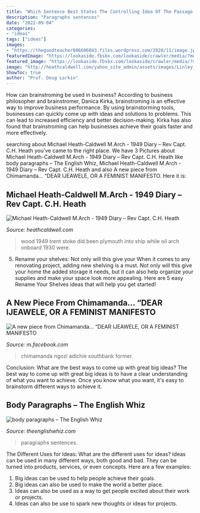 ```yaml
---
title: "Which Sentence Best States The Controlling Idea Of The Passage ~ Paragraphs Sentences"
description: "Paragraphs sentences"
date: "2022-09-04"
categories:
- "ideas"
tags: ["ideas"]
images:
- "https://thegoodteacher606606043.files.wordpress.com/2020/11/image.jpg?w=580"
featuredImage: "https://lookaside.fbsbx.com/lookaside/crawler/media/?media_id=10157822076950944"
featured_image: "https://lookaside.fbsbx.com/lookaside/crawler/media/?media_id=10157822076950944"
image: "http://heathcaldwell.com/yahoo_site_admin/assets/images/Linley_Wood_Stoke_on_Trent.12622144_std.jpg"
ShowToc: true
author: "Prof. Doug Larkin"
---
```



How can brainstroming be used in business?
According to business philosopher and brainstromer, Danica Kirka, brainstroming is an effective way to improve business performance. By using brainstorming tools, businesses can quickly come up with ideas and solutions to problems. This can lead to increased efficiency and better decision-making. Kirka has also found that brainstroming can help businesses achieve their goals faster and more effectively.

	

		
searching about Michael Heath-Caldwell M.Arch - 1949 Diary – Rev Capt. C.H. Heath you've came to the right place. We have 3 Pictures about Michael Heath-Caldwell M.Arch - 1949 Diary – Rev Capt. C.H. Heath like body paragraphs – The English Whiz, Michael Heath-Caldwell M.Arch - 1949 Diary – Rev Capt. C.H. Heath and also A new piece from Chimamanda... “DEAR IJEAWELE, OR A FEMINIST MANIFESTO. Here it is:
		
    
## Michael Heath-Caldwell M.Arch - 1949 Diary – Rev Capt. C.H. Heath

<img loading=lazy src="http://heathcaldwell.com/yahoo_site_admin/assets/images/Linley_Wood_Stoke_on_Trent.12622144_std.jpg" onerror="this.onerror=null;this.src='https://tse2.mm.bing.net/th?id=OIP.AQNpBi67gPmcan2o7ZmHRwHaE-&amp;pid=15.1';" alt="Michael Heath-Caldwell M.Arch - 1949 Diary – Rev Capt. C.H. Heath">

_Source: heathcaldwell.com_

>wood 1949 trent stoke did been plymouth into ship while oil arch onboard 1930 were. 

	

5. Rename your shelves: Not only will this give your
When it comes to any renovating project, adding new shelving is a must. Not only will this give your home the added storage it needs, but it can also help organize your supplies and make your space look more appealing. Here are 5 easy Rename Your Shelves ideas that will help you get started!

    
## A New Piece From Chimamanda... “DEAR IJEAWELE, OR A FEMINIST MANIFESTO

<img loading=lazy src="https://lookaside.fbsbx.com/lookaside/crawler/media/?media_id=10157822076950944" onerror="this.onerror=null;this.src='https://tse3.mm.bing.net/th?id=OIP.8pcIgcl5MR6KavKZAT73JAHaLH&amp;pid=15.1';" alt="A new piece from Chimamanda... “DEAR IJEAWELE, OR A FEMINIST MANIFESTO">

_Source: m.facebook.com_

>chimamanda ngozi adichie southbank former. 

	

Conclusion: What are the best ways to come up with great big ideas?
The best way to come up with great big ideas is to have a clear understanding of what you want to achieve. Once you know what you want, it's easy to brainstorm different ways to achieve it.

    
## Body Paragraphs – The English Whiz

<img loading=lazy src="https://thegoodteacher606606043.files.wordpress.com/2020/11/image.jpg?w=580" onerror="this.onerror=null;this.src='https://tse1.mm.bing.net/th?id=OIP.tTdBnuy44BXzSjJHTlIh4QHaEw&amp;pid=15.1';" alt="body paragraphs – The English Whiz">

_Source: theenglishwhiz.com_

>paragraphs sentences. 

	

The Different Uses for Ideas: What are the different uses for ideas?
Ideas can be used in many different ways, both good and bad. They can be turned into products, services, or even concepts. Here are a few examples:
1. Big ideas can be used to help people achieve their goals. 
2. Big ideas can also be used to make the world a better place. 
3. Ideas can also be used as a way to get people excited about their work or projects. 
4. Ideas can also be use to spark new thoughts or ideas for projects.

